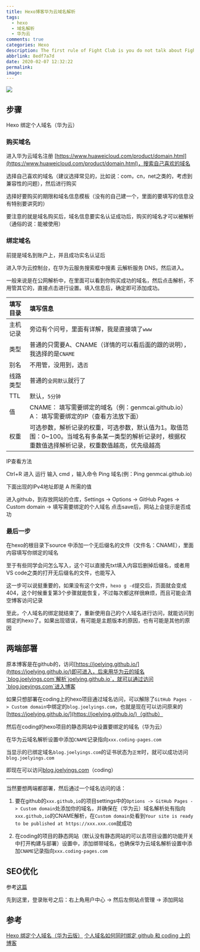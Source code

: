 ```yaml
---
title: Hexo博客华为云域名解析
tags:
  - hexo
  - 域名解析
  - 华为云
comments: true
categories: Hexo
description: The first rule of Fight Club is you do not talk about Fight Club
abbrlink: 8edf7a7d
date: 2020-02-07 12:32:22
permalink:
image:
---
```


<img class="joel-img" src="http://image.joelyings.com/2020-02-07_1.jpg">

<!-- more -->

## 步骤

Hexo 绑定个人域名（华为云）

### 购买域名

进入华为云域名注册 [https://www.huaweicloud.com/product/domain.html](https://www.huaweicloud.com/product/domain.html)，搜索自己喜欢的域名

选择自己喜欢的域名（建议选择常见的，比如说：com，cn，net之类的，考虑到兼容性的问题），然后进行购买

选择好要购买的期限和域名信息模板（没有的自己建一个，里面的要填写的信息没有特别要讲究的）

要注意的就是域名购买后，域名信息要实名认证成功后，购买的域名才可以被解析（通俗的说：能被使用）

### 绑定域名

前提是域名到账户上，并且成功实名认证后

进入华为云控制台，在华为云服务搜索框中搜素 云解析服务 DNS，然后进入。

一般来说是在公网解析中，在里面可以看到你购买成功的域名，然后点击解析，不用管其它的，直接点击进行设置。填入信息后，确定即可添加成功。

<table>
<thead>
<tr>
<th align="left">填写目录</th>
<th align="left">填写信息</th>
</tr>
</thead>
<tbody><tr>
<td align="left">主机记录</td>
<td align="left">旁边有个问号，里面有详解，我是直接填了<code>www</code></td>
</tr>
<tr>
<td align="left">类型</td>
<td align="left">普通的只需要A、CNAME（详情的可以看后面的跟的说明），我选择的是<code>CNAME</code></td>
</tr>
<tr>
<td align="left">别名</td>
<td align="left">不用管，没用到，选<code>否</code></td>
</tr>
<tr>
<td align="left">线路类型</td>
<td align="left">普通的<code>全网默认</code>就行了</td>
</tr>
<tr>
<td align="left">TTL</td>
<td align="left">默认，<code>5分钟</code></td>
</tr>
<tr>
<td align="left">值</td>
<td align="left">CNAME： 填写需要绑定的域名（例：genmcai.github.io） A： 填写需要绑定的IP（查看方法放下面）</td>
</tr>
<tr>
<td align="left">权重</td>
<td align="left">可选参数，解析记录的权重，可选参数，默认值为1。取值范围：0~100。当域名有多条某一类型的解析记录时，根据权重数值选择解析记录，权重数值越高，优先级越高</td>
</tr>
</tbody></table>

IP查看方法

Ctrl+R 进入 运行 输入 cmd ，输入命令 Ping 域名(例：Ping genmcai.github.io)

下面出现的IPv4地址即是 A 所需的值

进入github，到存放网站的仓库，Settings -> Options -> GitHub Pages -> Custom domain -> 填写需要绑定的个人域名 点击save后，网站上会提示是否成功


### 最后一步

在hexo的根目录下source 中添加一个无后缀名的文件（文件名：CNAME），里面内容填写你绑定的域名

至于有些同学会问怎么写入，这个可以直接先txt填入内容后删掉后缀名，或者用VS code之类的打开无后缀名的文件，也能写入

这一步可以说挺重要的，如果没有这个文件，`hexo g -d`提交后，页面就会变成404，这个时候重复第3个步骤就能恢复，不过每次都这样很麻烦，而且可能会清空博客访问记录

至此，个人域名的绑定就结束了，重新使用自己的个人域名进行访问，就能访问到绑定的hexo了。如果出现错误，有可能是主题版本的原因，也有可能是其他的原因

## 两端部署

原本博客是在github的，访问[https://joelying.github.io/](https://joelying.github.io/)即可进入，后来用华为云的域名`blog.joelyings.com`解析`joelying.github.io`，就可以通过访问`blog.joeyings.com`进入博客

如果只想部署在coding上的hexo项目通过域名访问，可以解除了`GitHub Pages -> Custom domain`中绑定的`blog.joelyings.com`，也就是现在可以访问原来的[https://joelying.github.io/](https://joelying.github.io/)（github）

然后在coding的hexo项目的静态网站中设置要绑定的域名（华为云）

在华为云域名解析设置中添加`CNAME`记录指向`xxx.coding-pages.com`

当显示的已绑定域名`blog.joelyings.com`的证书状态为`正常`时，就可以成功访问`blog.joelyings.com`

即现在可以访问[blog.joelyings.com](blog.joelyings.com)（coding）

---

当然要想两端都部署，然后通过一个域名访问的话：

1. 要在github的`xxx.github,io`的项目settings中的`Options -> GitHub Pages -> Custom domain`处添加你的域名，并确保在（华为云）域名解析处有指向`xxx.github,io`的CNAME解析，在`Custom domain`处看到`Your site is ready to be published at https://xxx.xxx.com`就成功

2. 在coding的项目的静态网站（默认没有静态网站的可以去项目设置的功能开关中打开构建与部署）设置中，添加绑带域名，也确保华为云域名解析设置中添加`CNAME`记录指向`xxx.coding-pages.com`


## SEO优化



参考[这篇](http://dugblog.coding.me/Hexo/20180625-Hexo-SEO.html)


先到这里，登录账号之后：右上角用户中心 -> 然后左侧站点管理 -> 添加网站

## 参考

[Hexo 绑定个人域名（华为云版）](https://www.genmcai.com/2019/08/03/hexo_DomainName/)
[个人域名如何同时绑定 github 和 coding 上的博客](https://segmentfault.com/q/1010000004557073)